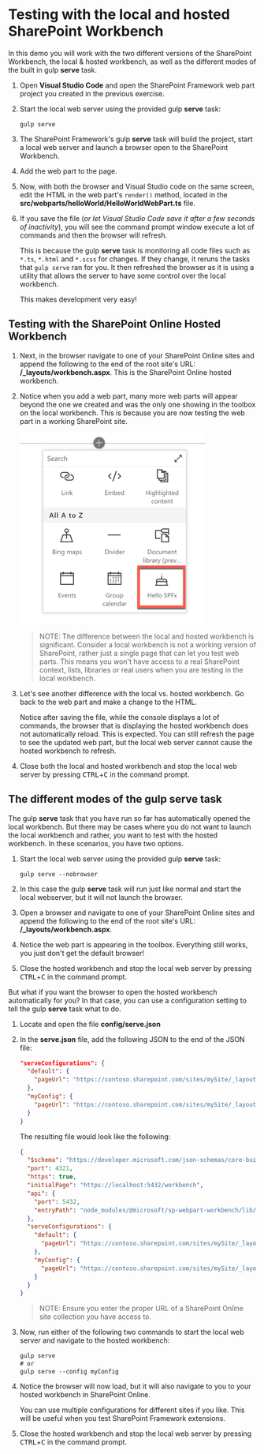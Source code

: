 # Testing with the local and hosted SharePoint Workbench

In this demo you will work with the two different versions of the SharePoint Workbench, the local & hosted workbench, as well as the different modes of the built in gulp **serve** task.

1. Open **Visual Studio Code** and open the SharePoint Framework web part project you created in the previous exercise.
1. Start the local web server using the provided gulp **serve** task:

    ```shell
    gulp serve
    ```

1. The SharePoint Framework's gulp **serve** task will build the project, start a local web server and launch a browser open to the SharePoint Workbench.
1. Add the web part to the page.
1. Now, with both the browser and Visual Studio code on the same screen, edit the HTML in the web part's `render()` method, located in the **src/webparts/helloWorld/HelloWorldWebPart.ts** file.
1. If you save the file (*or let Visual Studio Code save it after a few seconds of inactivity*), you will see the command prompt window execute a lot of commands and then the browser will refresh.

    This is because the gulp **serve** task is monitoring all code files such as `*.ts`, `*.html` and `*.scss` for changes. If they change, it reruns the tasks that `gulp serve` ran for you. It then refreshed the browser as it is using a utility that allows the server to have some control over the local workbench.

    This makes development very easy!

## Testing with the SharePoint Online Hosted Workbench

1. Next, in the browser navigate to one of your SharePoint Online sites and append the following to the end of the root site's URL: **/_layouts/workbench.aspx**. This is the SharePoint Online hosted workbench.
1. Notice when you add a web part, many more web parts will appear beyond the one we created and was the only one showing in the toolbox on the local workbench. This is because you are now testing the web part in a working SharePoint site.

    ![Screenshot of the SharePoint Online hosted workbench](./../../Images/ex02-testing-01.png)

    > NOTE: The difference between the local and hosted workbench is significant. Consider a local workbench is not a working version of SharePoint, rather just a single page that can let you test web parts. This means you won't have access to a real SharePoint context, lists, libraries or real users when you are testing in the local workbench.

1. Let's see another difference with the local vs. hosted workbench. Go back to the web part and make a change to the HTML. 

    Notice after saving the file, while the console displays a lot of commands, the browser that is displaying the hosted workbench does not automatically reload. This is expected. You can still refresh the page to see the updated web part, but the local web server cannot cause the hosted workbench to refresh.

1. Close both the local and hosted workbench and stop the local web server by pressing <kbd>CTRL</kbd>+<kbd>C</kbd> in the command prompt.

## The different modes of the gulp serve task

The gulp **serve** task that you have run so far has automatically opened the local workbench. But there may be cases where you do not want to launch the local workbench and rather, you want to test with the hosted workbench. In these scenarios, you have two options.

1. Start the local web server using the provided gulp **serve** task:

    ```shell
    gulp serve --nobrowser
    ```

1. In this case the gulp **serve** task will run just like normal and start the local webserver, but it will not launch the browser.
1. Open a browser and navigate to one of your SharePoint Online sites and append the following to the end of the root site's URL: **/_layouts/workbench.aspx**.
1. Notice the web part is appearing in the toolbox. Everything still works, you just don't get the default browser!
1. Close the hosted workbench and stop the local web server by pressing <kbd>CTRL</kbd>+<kbd>C</kbd> in the command prompt.

But what if you want the browser to open the hosted workbench automatically for you? In that case, you can use a configuration setting to tell the gulp **serve** task what to do.

1. Locate and open the file **config/serve.json**
1. In the **serve.json** file, add the following JSON to the end of the JSON file:

    ```json
    "serveConfigurations": {
      "default": {
        "pageUrl": "https://contoso.sharepoint.com/sites/mySite/_layouts/workbench.aspx"
      },
      "myConfig": {
        "pageUrl": "https://contoso.sharepoint.com/sites/mySite/_layouts/workbench.aspx"
      }
    }
    ```

    The resulting file would look like the following:

    ```json
    {
      "$schema": "https://developer.microsoft.com/json-schemas/core-build/serve.schema.json",
      "port": 4321,
      "https": true,
      "initialPage": "https://localhost:5432/workbench",
      "api": {
        "port": 5432,
        "entryPath": "node_modules/@microsoft/sp-webpart-workbench/lib/api/"
      },
      "serveConfigurations": {
        "default": {
          "pageUrl": "https://contoso.sharepoint.com/sites/mySite/_layouts/workbench.aspx"
        },
        "myConfig": {
          "pageUrl": "https://contoso.sharepoint.com/sites/mySite/_layouts/workbench.aspx"
        }
      }
    }
    ```

    > NOTE: Ensure you enter the proper URL of a SharePoint Online site collection you have access to.

1. Now, run either of the following two commands to start the local web server and navigate to the hosted workbench:

    ```shell
    gulp serve
    # or
    gulp serve --config myConfig
    ```

1. Notice the browser will now load, but it will also navigate to you to your hosted workbench in SharePoint Online.

    You can use multiple configurations for different sites if you like. This will be useful when you test SharePoint Framework extensions.

1. Close the hosted workbench and stop the local web server by pressing <kbd>CTRL</kbd>+<kbd>C</kbd> in the command prompt.